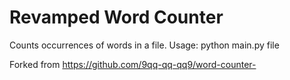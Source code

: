 # Revamped Word Counter 

Counts occurrences of words in a file. 
Usage: python main.py file

Forked from https://github.com/9qq-qq-qq9/word-counter- 